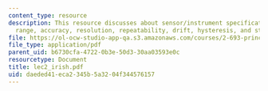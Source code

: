 ```yaml
---
content_type: resource
description: This resource discusses about sensor/instrument specification definitions,
  range, accuracy, resolution, repeatability, drift, hysteresis, and stability.
file: https://ol-ocw-studio-app-qa.s3.amazonaws.com/courses/2-693-principles-of-oceanographic-instrument-systems-sensors-and-measurements-13-998-spring-2004/daeded41eca2345b5a3204f344576157_lec2_irish.pdf
file_type: application/pdf
parent_uid: b6730cfa-4722-0b3e-50d3-30aa03593e0c
resourcetype: Document
title: lec2_irish.pdf
uid: daeded41-eca2-345b-5a32-04f344576157
---
```

